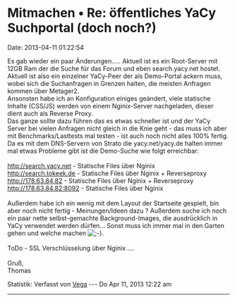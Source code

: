 Mitmachen • Re: öffentliches YaCy Suchportal (doch noch?)
=========================================================

Date: 2013-04-11 01:22:54

Es gab wieder ein paar Änderungen\..... Aktuell ist es ein Root-Server
mit 12GB Ram der die Suche für das Forum und eben search.yacy.net
hostet.\
Aktuell ist also ein einzelner YaCy-Peer der als Demo-Portal ackern
muss, wobei sich die Suchanfragen in Grenzen halten, die meisten
Anfragen kommen über Metager2.\
Ansonsten habe ich an Konfiguration einiges geändert, viele statische
Inhalte (CSS/JS) werden von einem Nginix-Server nachgeladen, dieser
dient auch als Reverse Proxy.\
Das ganze sollte dazu führen das es etwas schneller ist und der YaCy
Server bei vielen Anfragen nicht gleich in die Knie geht - das muss ich
aber mit Benchmarks/Lasttests mal testen - ist auch noch nicht alles
100% fertig. Da es mit dem DNS-Servern von Strato die yacy.net/yacy.de
halten immer mal etwas Probleme gibt ist die Demo-Suche wie folgt
erreichbar:\
\
<http://search.yacy.net> - Statische Files über Nginix\
<http://search.tokeek.de> - Statische Files über Nginix + Reverseproxy\
<http://178.63.84.82> - Statische Files über Nginix + Reverseproxy\
<http://178.63.84.82:8092> - Statische Files über Nginix\
\
Außerdem habe ich ein wenig mit dem Layout der Startseite gespielt, bin
aber noch nicht fertig - Meinungen/Ideen dazu ? Außerdem suche ich noch
ein paar nette selbst-gemachte Background-Images, die ausdrücklich in
YaCy verwendet werden dürfen\... Sonst muss ich immer mal in den Garten
gehen und welche machen
![;-)](http://forum.yacy-websuche.de/images/smilies/icon_e_wink.gif "Wink").\
\
ToDo - SSL Verschlüsselung über Nginix \....\
\
Gruß,\
Thomas

Statistik: Verfasst von
[Vega](http://forum.yacy-websuche.de/memberlist.php?mode=viewprofile&u=69)
--- Do Apr 11, 2013 12:22 am

------------------------------------------------------------------------

